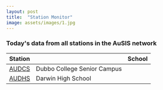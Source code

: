 ```yaml
---
layout: post
title:  "Station Monitor"
image: assets/images/1.jpg
---
```


### Today's data from all stations in the AuSIS network

| Station | | School |
| ----------- |---| ----------- |
| <a href="https://www.iris.edu/app/station_monitor/#Today/S1-AUDCS/webicorder/" target="_blank" rel="noopener noreferrer">AUDCS</a> | Dubbo College Senior Campus |
| <a href="https://www.iris.edu/app/station_monitor/#Today/S1-AUDHS/webicorder/" target="_blank" rel="noopener noreferrer">AUDHS</a> | Darwin High School |
